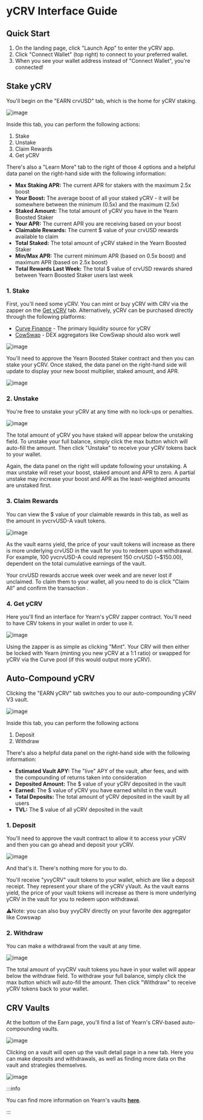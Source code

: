 # yCRV Interface Guide

## Quick Start

1. On the landing page, click "Launch App" to enter the yCRV app.
2. Click "Connect Wallet" (top right) to connect to your preferred wallet.
3. When you see your wallet address instead of "Connect Wallet", you're connected!

## Stake yCRV

You'll begin on the "EARN crvUSD" tab, which is the home for yCRV staking.

![image](/img/guides/yCRV/ycrv-ybs-landing.png)

Inside this tab, you can perform the following actions:

1. Stake
2. Unstake
3. Claim Rewards
4. Get yCRV

There's also a "Learn More" tab to the right of those 4 options and a helpful data panel on the right-hand side with the following information:

* **Max Staking APR:** The current APR for stakers with the maximum 2.5x boost
* **Your Boost:** The average boost of all your staked yCRV - it will be somewhere between the minimum (0.5x) and the maximum (2.5x)
* **Staked Amount:** The total amount of yCRV you have in the Yearn Boosted Staker
* **Your APR:** The current APR you are receiving based on your boost
* **Claimable Rewards:** The current $ value of your crvUSD rewards available to claim
* **Total Staked:** The total amount of yCRV staked in the Yearn Boosted Staker
* **Min/Max APR:** The current minimum APR (based on 0.5x boost) and maximum APR (based on 2.5x boost)
* **Total Rewards Last Week:** The total $ value of crvUSD rewards shared between Yearn Boosted Staker users last week

### 1. Stake

First, you'll need some yCRV. You can mint or buy yCRV with CRV via the zapper on the [Get yCRV](#4-get-ycrv) tab. Alternatively, yCRV can be purchased directly through the following platforms:

* [Curve Finance](https://curve.finance/#/ethereum/swap?from=0xeeeeeeeeeeeeeeeeeeeeeeeeeeeeeeeeeeeeeeee&to=0xfcc5c47be19d06bf83eb04298b026f81069ff65b) - The primary liquidity source for yCRV
* [CowSwap](https://swap.cow.fi/#/1/swap/ETH/YCRV) - DEX aggregators like CowSwap should also work well

![image](/img/guides/yCRV/stake.png)

You'll need to approve the Yearn Boosted Staker contract and then you can stake your yCRV. Once staked, the data panel on the right-hand side will update to display your new boost multiplier, staked amount, and APR.

![image](/img/guides/yCRV/data-panel-1.png)

### 2. Unstake

You're free to unstake your yCRV at any time with no lock-ups or penalties.

![image](/img/guides/yCRV/unstake.png)

The total amount of yCRV you have staked will appear below the unstaking field. To unstake your full balance, simply click the max button which will auto-fill the amount. Then click "Unstake" to receive your yCRV tokens back to your wallet.

Again, the data panel on the right will update following your unstaking. A max unstake will reset your boost, staked amount and APR to zero. A partial unstake may increase your boost and APR as the least-weighted amounts are unstaked first.

### 3. Claim Rewards

You can view the $ value of your claimable rewards in this tab, as well as the amount in yvcrvUSD-A vault tokens.

![image](/img/guides/yCRV/claim-rewards.png)

As the vault earns yield, the price of your vault tokens will increase as there is more underlying crvUSD in the vault for you to redeem upon withdrawal. For example, 100 yvcrvUSD-A could represent 150 crvUSD (~$150.00), dependent on the total cumulative earnings of the vault.

Your crvUSD rewards accrue week over week and are never lost if unclaimed. To claim them to your wallet, all you need to do is click "Claim All" and confirm the transaction .

### 4. Get yCRV

Here you'll find an interface for Yearn's yCRV zapper contract. You'll need to have CRV tokens in your wallet in order to use it.

![image](/img/guides/yCRV/get-ycrv.png)

Using the zapper is as simple as clicking "Mint". Your CRV will then either be locked with Yearn (minting you new yCRV at a 1:1 ratio) or swapped for yCRV via the Curve pool (if this would output more yCRV).

## Auto-Compound yCRV

Clicking the "EARN yCRV" tab switches you to our auto-compounding yCRV V3 vault.

![image](/img/guides/yCRV/yvycrv-landing.png)

Inside this tab, you can perform the following actions

1. Deposit
2. Withdraw

There's also a helpful data panel on the right-hand side with the following information:

* **Estimated Vault APY:** The "live" APY of the vault, after fees, and with the compounding of returns taken into consideration
* **Deposited Amount:** The $ value of your yCRV deposited in the vault
* **Earned:** The $ value of yCRV you have earned whilst in the vault
* **Total Deposits:** The total amount of yCRV deposited in the vault by all users
* **TVL:** The $ value of all yCRV deposited in the vault

### 1. Deposit

You'll need to approve the vault contract to allow it to access your yCRV and then you can go ahead and deposit your yCRV.

![image](/img/guides/yCRV/deposit.png)

And that's it. There's nothing more for you to do.

You'll receive "yvyCRV" vault tokens to your wallet, which are like a deposit receipt. They represent your share of the yCRV yVault. As the vault earns yield, the price of your vault tokens will increase as there is more underlying yCRV in the vault for you to redeem upon withdrawal.

⚠️Note: you can also buy yvyCRV directly on your favorite dex aggregator like Cowswap

### 2. Withdraw

You can make a withdrawal from the vault at any time.

![image](/img/guides/yCRV/withdraw.png)

The total amount of yvyCRV vault tokens you have in your wallet will appear below the withdraw field. To withdraw your full balance, simply click the max button which will auto-fill the amount. Then click "Withdraw" to receive yCRV tokens back to your wallet.

## CRV Vaults

At the bottom of the Earn page, you'll find a list of Yearn's CRV-based auto-compounding vaults.

![image](/img/guides/yCRV/list-crv-vaults.png)

Clicking on a vault will open up the vault detail page in a new tab. Here you can make deposits and withdrawals, as well as finding more data on the vault and strategies themselves.

![image](/img/guides/yCRV/ycrv-lp-vault.png)

:::info

You can find more information on Yearn's vaults [**here**](/getting-started/products/yvaults/overview).

:::
